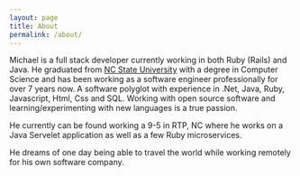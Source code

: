 ```yaml
---
layout: page
title: About
permalink: /about/
---
```


Michael is a full stack developer currently working in both Ruby (Rails) and Java. He graduated from [NC State University](https://www.ncsu.edu) with a degree in Computer Science and has been working as a software engineer professionally for over 7 years now. A software polyglot with experience in .Net, Java, Ruby, Javascript, Html, Css and SQL. Working with open source software and learning/experimenting with new languages is a true passion.

He currently can be found working a 9-5 in RTP, NC where he works on a Java Servelet application as well as a few Ruby microservices.

He dreams of one day being able to travel the world while working remotely for his own software company.
